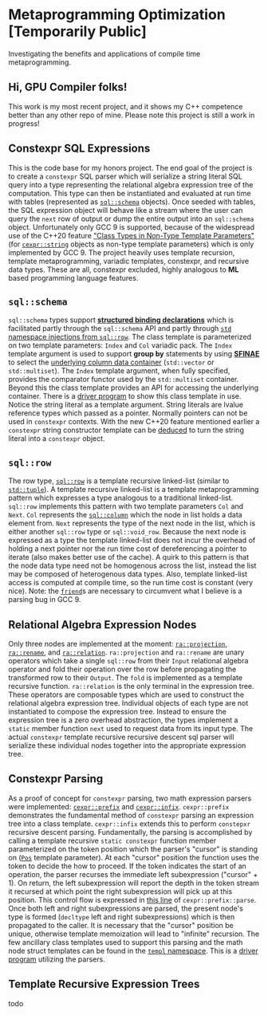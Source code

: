 # Metaprogramming Optimization [Temporarily Public]
Investigating the benefits and applications of compile time metaprogramming.
 
## Hi, GPU Compiler folks!
 
This work is my most recent project, and it shows my C++ competence better than any other repo of mine. Please note this project is still a work in progress!

## Constexpr SQL Expressions

This is the code base for my honors project. The end goal of the project is to create a `constexpr` SQL parser which will serialize a string literal SQL query into a type representing the relational algebra expression tree of the computation. This type can then be instantiated and evaluated at run time with tables (represented as [`sql::schema`](https://github.com/mkitzan/metaprogramming-optimization/blob/master/include/sql/schema.hpp) objects). Once seeded with tables, the SQL expression object will behave like a stream where the user can query the `next` row of output or dump the entire output into an `sql::schema` object. Unfortunately only GCC 9 is supported, because of the widespread use of the C++20 feature ["Class Types in Non-Type Template Parameters"](http://www.open-std.org/jtc1/sc22/wg21/docs/papers/2018/p0732r2.pdf) (for [`cexpr::string`](https://github.com/mkitzan/metaprogramming-optimization/blob/master/include/cexpr/string.hpp) objects as non-type template parameters) which is only implemented by GCC 9. The project heavily uses template recursion, template metaprogramming, variadic templates, constexpr, and recursive data types. These are all, constexpr excluded, highly analogous to **ML** based programming language features.

## `sql::schema`

`sql::schema` types support [**structured binding declarations**](https://en.cppreference.com/w/cpp/language/structured_binding) which is facilitated partly through the `sql::schema` API and partly through [`std` namespace injections from `sql::row`](https://github.com/mkitzan/metaprogramming-optimization/blob/master/include/sql/row.hpp#L122). The class template is parameterized on two template parameters: `Index` and `Col` variadic pack. The `Index` template argument is used to support **group by** statements by using [**SFINAE**](https://en.cppreference.com/w/cpp/language/sfinae) to select the [underlying column data container](https://github.com/mkitzan/metaprogramming-optimization/blob/master/include/sql/schema.hpp#L19) (`std::vector` or `std::multiset`). The `Index` template argument, when fully specified, provides the comparator functor used by the `std::multiset` container. Beyond this the class template provides an API for accessing the underlying container. There is a [driver program](https://github.com/mkitzan/metaprogramming-optimization/blob/master/resources/sql/table_test.cpp) to show this class template in use. Notice the string literal as a template argument. String literals are lvalue reference types which passed as a pointer. Normally pointers can not be used in `constexpr` contexts. With the new C++20 feature mentioned earlier a `constexpr` string constructor template can be [deduced](https://en.cppreference.com/w/cpp/language/class_template_argument_deduction) to turn the string literal into a `constexpr` object.

## `sql::row`

The row type, [`sql::row`](https://github.com/mkitzan/metaprogramming-optimization/blob/master/include/sql/row.hpp) is a template recursive linked-list (similar to [`std::tuple`](https://en.cppreference.com/w/cpp/utility/tuple)). A template recursive linked-list is a template metaprogramming pattern which expresses a type analogous to a traditional linked-list. `sql::row` implements this pattern with two template parameters `Col` and `Next`. `Col` represents the [`sql::column`](https://github.com/mkitzan/metaprogramming-optimization/blob/master/include/sql/column.hpp) which the node in list holds a data element from. `Next` represents the type of the next node in the list, which is either another `sql::row` type or `sql::void_row`. Because the next node is expressed as a type the template linked-list does not incur the overhead of holding a next pointer nor the run time cost of dereferencing a pointer to iterate (also makes better use of the cache). A quirk to this pattern is that the node data type need not be homogenous across the list, instead the list may be composed of heterogenous data types. Also, template linked-list access is computed at compile time, so the run time cost is constant (very nice). Note: the [`friend`](https://github.com/mkitzan/metaprogramming-optimization/blob/master/include/sql/row.hpp#L26)s are necessary to circumvent what I believe is a parsing bug in GCC 9.

## Relational Algebra Expression Nodes

Only three nodes are implemented at the moment: [`ra::projection`](https://github.com/mkitzan/metaprogramming-optimization/blob/master/include/ra/projection.hpp), [`ra::rename`](https://github.com/mkitzan/metaprogramming-optimization/blob/master/include/ra/rename.hpp), and [`ra::relation`](https://github.com/mkitzan/metaprogramming-optimization/blob/master/include/ra/relation.hpp). `ra::projection` and `ra::rename` are unary operators which take a single `sql::row` from their `Input` relational algebra operator and fold their operation over the row before propagating the transformed row to their `Output`. The `fold` is implemented as a template recursive function. `ra::relation` is the only terminal in the expression tree. These operators are composable types which are used to construct the relational algebra expression tree. Individual objects of each type are not instantiated to compose the expression tree. Instead to ensure the expression tree is a zero overhead abstraction, the types implement a `static` member function `next` used to request data from its input type. The actual `constexpr` template recursive recursive descent sql parser will serialize these individual nodes together into the appropriate expression tree.

## Constexpr Parsing

As a proof of concept for `constexpr` parsing, two math expression parsers were implemented: [`cexpr::prefix`](https://github.com/mkitzan/metaprogramming-optimization/blob/master/include/cexpr/prefix.hpp) and [`cexpr::infix`](https://github.com/mkitzan/metaprogramming-optimization/blob/master/include/cexpr/infix.hpp). `cexpr::prefix` demonstrates the fundamental method of `constexpr` parsing an expression tree into a class template. `cexpr::infix` extends this to perform `constepxr` recursive descent parsing. Fundamentally, the parsing is accomplished by calling a template recursive `static constexpr` function member parameterized on the token position which the parser's "cursor" is standing on ([`Pos`](https://github.com/mkitzan/metaprogramming-optimization/blob/master/include/cexpr/prefix.hpp#L39) template parameter). At each "cursor" position the function uses the token to decide the how to proceed. If the token indicates the start of an operation, the parser recurses the immediate left subexpression ("cursor" + 1). On return, the left subexpression will report the depth in the token stream it recursed at which point the right subexpression will pick up at this position. This control flow is expressed in [this line](https://github.com/mkitzan/metaprogramming-optimization/blob/master/include/cexpr/prefix.hpp#L47) of `cexpr::prefix::parse`. Once both left and right subexpressions are parsed, the present node's type is formed (`decltype` left and right subexpressions) which is then propagated to the caller. It is necessary that the "cursor" position be unique, otherwise template memoization will lead to "infinite" recursion. The few ancillary class templates used to support this parsing and the math node struct templates can be found in the [`templ` namespace](https://github.com/mkitzan/metaprogramming-optimization/tree/master/include/templ). This is a [driver program](https://github.com/mkitzan/metaprogramming-optimization/blob/master/resources/parser/equation.cpp) utilizing the parsers. 

## Template Recursive Expression Trees

todo
